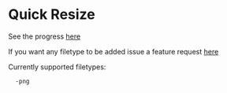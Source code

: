 # Quick Resize

See the progress [here](https://github.com/juliscrazy/Quick-Resize/projects/1)

If you want any filetype to be added issue a feature request [here](https://github.com/juliscrazy/Quick-Resize/issues/new/choose)

Currently supported filetypes: 

      -png
